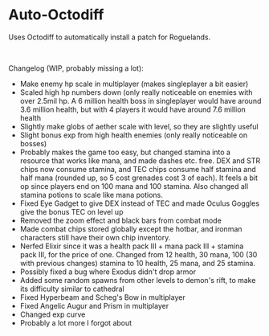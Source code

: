 # Auto-Octodiff
Uses Octodiff to automatically install a patch for Roguelands.

&nbsp;

Changelog (WIP, probably missing a lot):
- Make enemy hp scale in multiplayer (makes singleplayer a bit easier)
- Scaled high hp numbers down (only really noticeable on enemies with over 2.5mil hp. A 6 million health boss in singleplayer would have around 3.6 million health, but with 4 players it would have around 7.6 million health
- Slightly make globs of aether scale with level, so they are slightly useful
- Slight bonus exp from high health enemies (only really noticeable on bosses)
- Probably makes the game too easy, but changed stamina into a resource that works like mana, and made dashes etc. free. DEX and STR chips now consume stamina, and TEC chips consume half stamina and half mana (rounded up, so 5 cost grenades cost 3 of each). It feels a bit op since players end on 100 mana and 100 stamina. Also changed all stamina potions to scale like mana potions.
- Fixed Eye Gadget to give DEX instead of TEC and made Oculus Goggles give the bonus TEC on level up
- Removed the zoom effect and black bars from combat mode
- Made combat chips stored globally except the hotbar, and ironman characters still have their own chip inventory. 
- Nerfed Elixir since it was a health pack III + mana pack III + stamina pack III, for the price of one. Changed from 12 health, 30 mana, 100 (30 with previous changes) stamina to 10 health, 25 mana, and 25 stamina.
- Possibly fixed a bug where Exodus didn't drop armor
- Added some random spawns from other levels to demon's rift, to make its difficulty similar to cathedral
- Fixed Hyperbeam and Scheg's Bow in multiplayer
- Fixed Angelic Augur and Prism in multiplayer
- Changed exp curve
- Probably a lot more I forgot about
